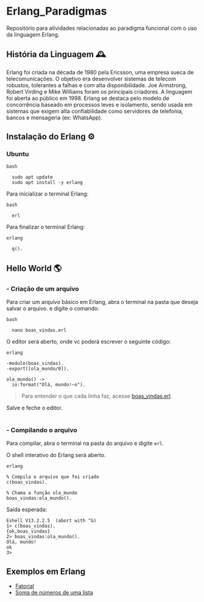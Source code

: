 # Erlang_Paradigmas
Repositório para atividades relacionadas ao paradigma funcional com o uso da linguagem Erlang.

## História da Linguagem 🕰️

Erlang foi criada na década de 1980 pela Ericsson, uma empresa sueca de telecomunicações. O objetivo era desenvolver sistemas de telecom robustos, tolerantes a falhas e com alta disponibilidade. Joe Armstrong, Robert Virding e Mike Williams foram os principais criadores. A linguagem foi aberta ao público em 1998. Erlang se destaca pelo modelo de concorrência baseado em processos leves e isolamento, sendo usada em sistemas que exigem alta confiabilidade como servidores de telefonia, bancos e mensageria (ex: WhatsApp).

## Instalação do Erlang ⚙️

### Ubuntu

```
bash

  sudo apt update
  sudo apt install -y erlang
```

Para inicializar o terminal Erlang:
```
bash

  erl
```

Para finalizar o terminal Erlang:
```
erlang

  q().
```

## Hello World 🌎
### - Criação de um arquivo

Para criar um arquivo básico em Erlang, abra o terminal na pasta que deseja salvar o arquivo. e digite o comando:
```
bash

  nano boas_vindas.erl
```

O editor será aberto, onde vc poderá escrever o seguinte código:
```
erlang

-module(boas_vindas).
-export([ola_mundo/0]).

ola_mundo() ->  
  io:format("Olá, mundo!~n").
```
> Para entender o que cada linha faz,  acesse [boas_vindas.erl](https://github.com/Vitor-Ribe/Erlang_Paradigmas/blob/main/examples/boas_vindas.erl).

Salve e feche o editor. <br><br>



### - Compilando o arquivo
Para compilar, abra o terminal na pasta do arquivo e digite ```erl```.

O shell interativo do Erlang será aberto.
```
erlang

% Compila o arquivo que foi criado
c(boas_vindas).

% Chama a função ola_mundo
boas_vindas:ola_mundo().
```


Saída esperada:
```
Eshell V13.2.2.5  (abort with ^G)
1> c(boas_vindas).
{ok,boas_vindas}
2> boas_vindas:ola_mundo().
Olá, mundo!
ok
3> 
```

## Exemplos em Erlang

- [Fatorial](https://github.com/Vitor-Ribe/Erlang_Paradigmas/blob/main/examples/fatorial.erl)
- [Soma de números de uma lista](https://github.com/Vitor-Ribe/Erlang_Paradigmas/blob/main/examples/soma.erl)
